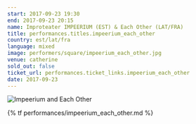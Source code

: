 ```yaml
---
start: 2017-09-23 19:30
end: 2017-09-23 20:15
name: Improteater IMPEERIUM (EST) & Each Other (LAT/FRA)
title: performances.titles.impeerium_each_other
country: est/lat/fra
language: mixed
image: performers/square/impeerium_each_other.jpg
venue: catherine
sold_out: false
ticket_url: performances.ticket_links.impeerium_each_other
date: 2017-09-23
---
```


<picture>
    <source media="(min-width: 1200px)" srcset="{% asset_path performers/wide/impeerium_each_other_large.jpg %}">
    <source media="(min-width: 768px)" srcset="{% asset_path performers/wide/impeerium_each_other_large.jpg %}">
    <img src="{% asset_path performers/square/impeerium_each_other.jpg %}" alt="Impeerium and Each Other">
</picture>

{% tf performances/impeerium_each_other.md %}
